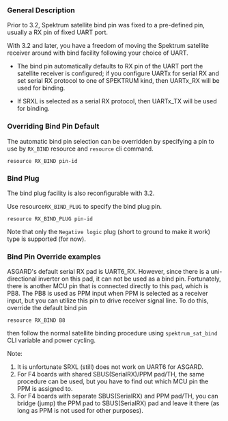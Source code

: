 ### General Description

Prior to 3.2, Spektrum satellite bind pin was fixed to a pre-defined pin, usually a RX pin of fixed UART port.

With 3.2 and later, you have a freedom of moving the Spektrum satellite receiver around with bind facility following your choice of UART.

- The bind pin automatically defaults to RX pin of the UART port the satellite receiver is configured; if you configure UARTx for serial RX and set serial RX protocol to one of SPEKTRUM kind, then UARTx_RX will be used for binding.

- If SRXL is selected as a serial RX protocol, then UARTx_TX will be used for binding.

### Overriding Bind Pin Default

The automatic bind pin selection can be overridden by specifying a pin to use by `RX_BIND` resource and `resource` cli command.
```
resource RX_BIND pin-id
```

### Bind Plug

The bind plug facility is also reconfigurable with 3.2.

Use resource`RX_BIND_PLUG` to specify the bind plug pin.
```
resource RX_BIND_PLUG pin-id
```

Note that only the `Negative logic` plug (short to ground to make it work) type is supported (for now).

### Bind Pin Override examples

ASGARD's default serial RX pad is UART6_RX. However, since there is a uni-directional inverter on this pad, it can not be used as a bind pin. Fortunately, there is another MCU pin that is connected directly to this pad, which is PB8. The PB8 is used as PPM input when PPM is selected as a receiver input, but you can utilize this pin to drive receiver signal line.
To do this, override the default bind pin
```
resource RX_BIND B8
```
then follow the normal satellite binding procedure using `spektrum_sat_bind` CLI variable and power cycling.

Note:
1. It is unfortunate SRXL (still) does not work on UART6 for ASGARD.
2. For F4 boards with shared SBUS(SerialRX)/PPM pad/TH, the same procedure can be used, but you have to find out which MCU pin the PPM is assigned to.
3. For F4 boards with separate SBUS(SerialRX) and PPM pad/TH, you can bridge (jump) the PPM pad to SBUS(SerialRX) pad and leave it there (as long as PPM is not used for other purposes).